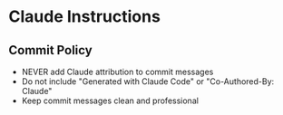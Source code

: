 # Claude Instructions

## Commit Policy
- NEVER add Claude attribution to commit messages
- Do not include "Generated with Claude Code" or "Co-Authored-By: Claude" 
- Keep commit messages clean and professional